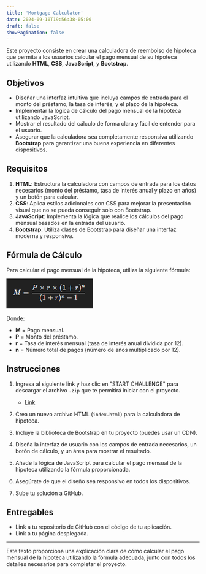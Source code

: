 ```yaml
---
title: 'Mortgage Calculator'
date: 2024-09-10T19:56:38-05:00
draft: false
showPagination: false
---
```


Este proyecto consiste en crear una calculadora de reembolso de hipoteca que permita a los usuarios calcular el pago mensual de su hipoteca utilizando **HTML**, **CSS**, **JavaScript**, y **Bootstrap**.

## Objetivos

- Diseñar una interfaz intuitiva que incluya campos de entrada para el monto del préstamo, la tasa de interés, y el plazo de la hipoteca.
- Implementar la lógica de cálculo del pago mensual de la hipoteca utilizando JavaScript.
- Mostrar el resultado del cálculo de forma clara y fácil de entender para el usuario.
- Asegurar que la calculadora sea completamente responsiva utilizando **Bootstrap** para garantizar una buena experiencia en diferentes dispositivos.

## Requisitos

1. **HTML**: Estructura la calculadora con campos de entrada para los datos necesarios (monto del préstamo, tasa de interés anual y plazo en años) y un botón para calcular.
2. **CSS**: Aplica estilos adicionales con CSS para mejorar la presentación visual que no se pueda conseguir solo con Bootstrap.
3. **JavaScript**: Implementa la lógica que realice los cálculos del pago mensual basados en la entrada del usuario.
4. **Bootstrap**: Utiliza clases de Bootstrap para diseñar una interfaz moderna y responsiva.

## Fórmula de Cálculo

Para calcular el pago mensual de la hipoteca, utiliza la siguiente fórmula:

![alt text](image.png)

Donde:

- **M** = Pago mensual.
- **P** = Monto del préstamo.
- **r** = Tasa de interés mensual (tasa de interés anual dividida por 12).
- **n** = Número total de pagos (número de años multiplicado por 12).

## Instrucciones

1. Ingresa al siguiente link y haz clic en "START CHALLENGE" para descargar el archivo `.zip` que te permitirá iniciar con el proyecto.

   - [Link](https://www.frontendmentor.io/challenges/mortgage-repayment-calculator-Galx1LXK73)

2. Crea un nuevo archivo HTML (`index.html`) para la calculadora de hipoteca.
3. Incluye la biblioteca de Bootstrap en tu proyecto (puedes usar un CDN).
4. Diseña la interfaz de usuario con los campos de entrada necesarios, un botón de cálculo, y un área para mostrar el resultado.
5. Añade la lógica de JavaScript para calcular el pago mensual de la hipoteca utilizando la fórmula proporcionada.
6. Asegúrate de que el diseño sea responsivo en todos los dispositivos.
7. Sube tu solución a GitHub.

## Entregables

- Link a tu repositorio de GitHub con el código de tu aplicación.
- Link a tu página desplegada.

---

Este texto proporciona una explicación clara de cómo calcular el pago mensual de la hipoteca utilizando la fórmula adecuada, junto con todos los detalles necesarios para completar el proyecto.
